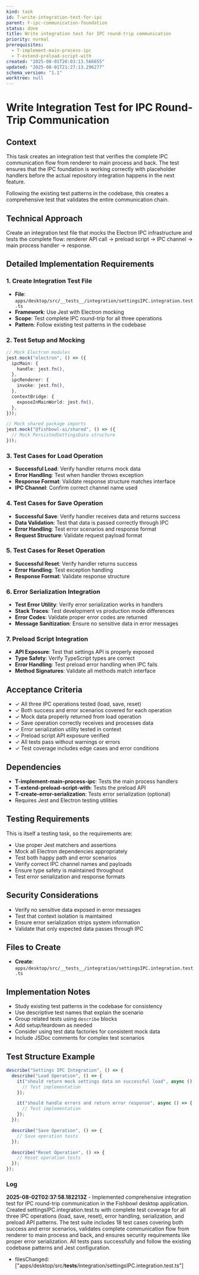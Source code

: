 ```yaml
---
kind: task
id: T-write-integration-test-for-ipc
parent: F-ipc-communication-foundation
status: done
title: Write integration test for IPC round-trip communication
priority: normal
prerequisites:
  - T-implement-main-process-ipc
  - T-extend-preload-script-with
created: "2025-08-01T20:03:13.566655"
updated: "2025-08-01T21:27:13.296277"
schema_version: "1.1"
worktree: null
---
```


# Write Integration Test for IPC Round-Trip Communication

## Context

This task creates an integration test that verifies the complete IPC communication flow from renderer to main process and back. The test ensures that the IPC foundation is working correctly with placeholder handlers before the actual repository integration happens in the next feature.

Following the existing test patterns in the codebase, this creates a comprehensive test that validates the entire communication chain.

## Technical Approach

Create an integration test file that mocks the Electron IPC infrastructure and tests the complete flow: renderer API call → preload script → IPC channel → main process handler → response.

## Detailed Implementation Requirements

### 1. Create Integration Test File

- **File**: `apps/desktop/src/__tests__/integration/settingsIPC.integration.test.ts`
- **Framework**: Use Jest with Electron mocking
- **Scope**: Test complete IPC round-trip for all three operations
- **Pattern**: Follow existing test patterns in the codebase

### 2. Test Setup and Mocking

```typescript
// Mock Electron modules
jest.mock("electron", () => ({
  ipcMain: {
    handle: jest.fn(),
  },
  ipcRenderer: {
    invoke: jest.fn(),
  },
  contextBridge: {
    exposeInMainWorld: jest.fn(),
  },
}));

// Mock shared package imports
jest.mock("@fishbowl-ai/shared", () => ({
  // Mock PersistedSettingsData structure
}));
```

### 3. Test Cases for Load Operation

- **Successful Load**: Verify handler returns mock data
- **Error Handling**: Test when handler throws exception
- **Response Format**: Validate response structure matches interface
- **IPC Channel**: Confirm correct channel name used

### 4. Test Cases for Save Operation

- **Successful Save**: Verify handler receives data and returns success
- **Data Validation**: Test that data is passed correctly through IPC
- **Error Handling**: Test error scenarios and response format
- **Request Structure**: Validate request payload format

### 5. Test Cases for Reset Operation

- **Successful Reset**: Verify handler returns success
- **Error Handling**: Test exception handling
- **Response Format**: Validate response structure

### 6. Error Serialization Integration

- **Test Error Utility**: Verify error serialization works in handlers
- **Stack Traces**: Test development vs production mode differences
- **Error Codes**: Validate proper error codes are returned
- **Message Sanitization**: Ensure no sensitive data in error messages

### 7. Preload Script Integration

- **API Exposure**: Test that settings API is properly exposed
- **Type Safety**: Verify TypeScript types are correct
- **Error Handling**: Test preload error handling when IPC fails
- **Method Signatures**: Validate all methods match interface

## Acceptance Criteria

- ✓ All three IPC operations tested (load, save, reset)
- ✓ Both success and error scenarios covered for each operation
- ✓ Mock data properly returned from load operation
- ✓ Save operation correctly receives and processes data
- ✓ Error serialization utility tested in context
- ✓ Preload script API exposure verified
- ✓ All tests pass without warnings or errors
- ✓ Test coverage includes edge cases and error conditions

## Dependencies

- **T-implement-main-process-ipc**: Tests the main process handlers
- **T-extend-preload-script-with**: Tests the preload API
- **T-create-error-serialization**: Tests error serialization (optional)
- Requires Jest and Electron testing utilities

## Testing Requirements

This is itself a testing task, so the requirements are:

- Use proper Jest matchers and assertions
- Mock all Electron dependencies appropriately
- Test both happy path and error scenarios
- Verify correct IPC channel names and payloads
- Ensure type safety is maintained throughout
- Test error serialization and response formats

## Security Considerations

- Verify no sensitive data exposed in error messages
- Test that context isolation is maintained
- Ensure error serialization strips system information
- Validate that only expected data passes through IPC

## Files to Create

- **Create**: `apps/desktop/src/__tests__/integration/settingsIPC.integration.test.ts`

## Implementation Notes

- Study existing test patterns in the codebase for consistency
- Use descriptive test names that explain the scenario
- Group related tests using `describe` blocks
- Add setup/teardown as needed
- Consider using test data factories for consistent mock data
- Include JSDoc comments for complex test scenarios

## Test Structure Example

```typescript
describe("Settings IPC Integration", () => {
  describe("Load Operation", () => {
    it("should return mock settings data on successful load", async () => {
      // Test implementation
    });

    it("should handle errors and return error response", async () => {
      // Test implementation
    });
  });

  describe("Save Operation", () => {
    // Save operation tests
  });

  describe("Reset Operation", () => {
    // Reset operation tests
  });
});
```

### Log

**2025-08-02T02:37:58.182213Z** - Implemented comprehensive integration test for IPC round-trip communication in the Fishbowl desktop application. Created settingsIPC.integration.test.ts with complete test coverage for all three IPC operations (load, save, reset), error handling, serialization, and preload API patterns. The test suite includes 18 test cases covering both success and error scenarios, validates complete communication flow from renderer to main process and back, and ensures security requirements like proper error serialization. All tests pass successfully and follow the existing codebase patterns and Jest configuration.

- filesChanged: ["apps/desktop/src/__tests__/integration/settingsIPC.integration.test.ts"]
